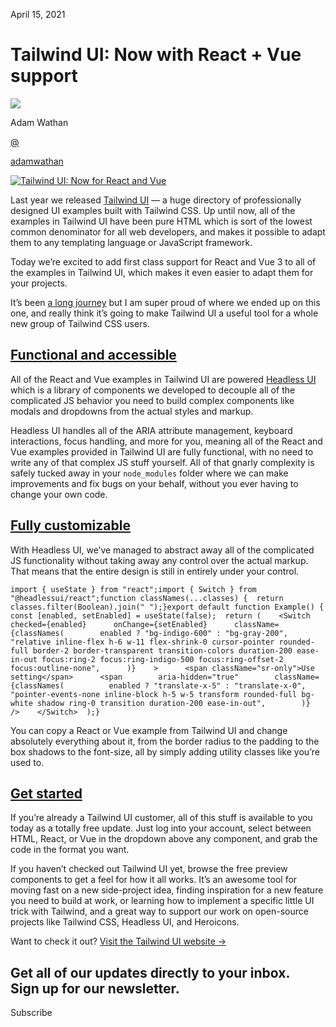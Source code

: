 <!--$-->

<!--/$-->

April 15, 2021

# Tailwind UI: Now with React + Vue support

![](/_next/image?url=%2F_next%2Fstatic%2Fmedia%2Fadamwathan.f69b0b90.jpg\&w=96\&q=75)

Adam Wathan

[@](https://twitter.com/adamwathan)

<!-- -->

[adamwathan](https://twitter.com/adamwathan)

[![Tailwind UI: Now for React and Vue](/_next/image?url=%2F_next%2Fstatic%2Fmedia%2Fcard.9e9b9cc2.jpg\&w=3840\&q=75)](https://tailwindui.com)

Last year we released [Tailwind UI](https://tailwindui.com) — a huge directory of professionally designed UI examples built with Tailwind CSS. Up until now, all of the examples in Tailwind UI have been pure HTML which is sort of the lowest common denominator for all web developers, and makes it possible to adapt them to any templating language or JavaScript framework.

Today we’re excited to add first class support for React and Vue 3 to all of the examples in Tailwind UI, which makes it even easier to adapt them for your projects.

It’s been [a long journey](https://blog.tailwindcss.com/building-react-and-vue-support-for-tailwind-ui) but I am super proud of where we ended up on this one, and really think it’s going to make Tailwind UI a useful tool for a whole new group of Tailwind CSS users.

## [Functional and accessible](#functional-and-accessible)

All of the React and Vue examples in Tailwind UI are powered [Headless UI](https://headlessui.dev) which is a library of components we developed to decouple all of the complicated JS behavior you need to build complex components like modals and dropdowns from the actual styles and markup.

Headless UI handles all of the ARIA attribute management, keyboard interactions, focus handling, and more for you, meaning all of the React and Vue examples provided in Tailwind UI are fully functional, with no need to write any of that complex JS stuff yourself. All of that gnarly complexity is safely tucked away in your `node_modules` folder where we can make improvements and fix bugs on your behalf, without you ever having to change your own code.

## [Fully customizable](#fully-customizable)

With Headless UI, we’ve managed to abstract away all of the complicated JS functionality without taking away any control over the actual markup. That means that the entire design is still in entirely under your control.

```
import { useState } from "react";import { Switch } from "@headlessui/react";function classNames(...classes) {  return classes.filter(Boolean).join(" ");}export default function Example() {  const [enabled, setEnabled] = useState(false);  return (    <Switch      checked={enabled}      onChange={setEnabled}      className={classNames(        enabled ? "bg-indigo-600" : "bg-gray-200",        "relative inline-flex h-6 w-11 flex-shrink-0 cursor-pointer rounded-full border-2 border-transparent transition-colors duration-200 ease-in-out focus:ring-2 focus:ring-indigo-500 focus:ring-offset-2 focus:outline-none",      )}    >      <span className="sr-only">Use setting</span>      <span        aria-hidden="true"        className={classNames(          enabled ? "translate-x-5" : "translate-x-0",          "pointer-events-none inline-block h-5 w-5 transform rounded-full bg-white shadow ring-0 transition duration-200 ease-in-out",        )}      />    </Switch>  );}
```

You can copy a React or Vue example from Tailwind UI and change absolutely everything about it, from the border radius to the padding to the box shadows to the font-size, all by simply adding utility classes like you’re used to.

## [Get started](#get-started)

If you’re already a Tailwind UI customer, all of this stuff is available to you today as a totally free update. Just log into your account, select between HTML, React, or Vue in the dropdown above any component, and grab the code in the format you want.

If you haven’t checked out Tailwind UI yet, browse the free preview components to get a feel for how it all works. It’s an awesome tool for moving fast on a new side-project idea, finding inspiration for a new feature you need to build at work, or learning how to implement a specific little UI trick with Tailwind, and a great way to support our work on open-source projects like Tailwind CSS, Headless UI, and Heroicons.

Want to check it out? [Visit the Tailwind UI website →](https://tailwindui.com)

Get all of our updates directly to your inbox.\
Sign up for our newsletter.
---------------------------

Subscribe

<!--$-->

<!--/$-->
